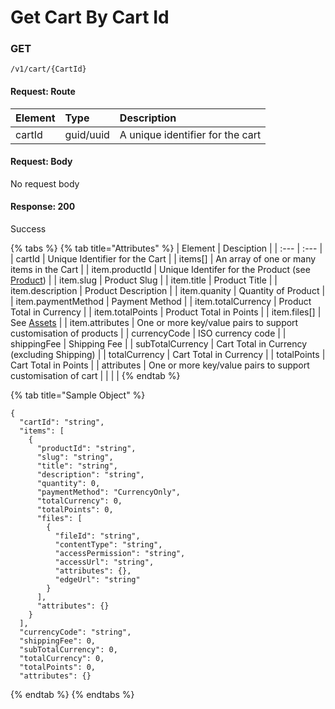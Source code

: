 # Get Cart By Cart Id

###  **GET**

```text
/v1/cart/{CartId}
```

#### Request: Route

| Element | Type | Description |
| :--- | :--- | :--- |
| cartId | guid/uuid | A unique identifier for the cart |

#### Request: Body

No request body

#### Response: 200

Success

{% tabs %}
{% tab title="Attributes" %}
| Element | Desciption |
| :--- | :--- |
| cartId | Unique Identifier for the Cart |
| items\[\] | An array of one or many items in the Cart |
| item.productId | Unique Identifer for the Product \(see [Product](../../catalog-1/product.md)\) |
| item.slug | Product Slug |
| item.title | Product Title |
| item.description | Product Description |
| item.quanity | Quantity of Product |
| item.paymentMethod | Payment Method |
| item.totalCurrency | Product Total in Currency |
| item.totalPoints | Product Total in Points |
| item.files\[\] | See [Assets](../../assets-1/assets.md) |
| item.attributes | One or more key/value pairs to support customisation of products |
| currencyCode | ISO currency code |
| shippingFee | Shipping Fee |
| subTotalCurrency | Cart Total in Currency \(excluding Shipping\) |
| totalCurrency | Cart Total in Currency |
| totalPoints | Cart Total in Points |
| attributes | One or more key/value pairs to support customisation of cart |
|  |  |
{% endtab %}

{% tab title="Sample Object" %}
```text
{
  "cartId": "string",
  "items": [
    {
      "productId": "string",
      "slug": "string",
      "title": "string",
      "description": "string",
      "quantity": 0,
      "paymentMethod": "CurrencyOnly",
      "totalCurrency": 0,
      "totalPoints": 0,
      "files": [
        {
          "fileId": "string",
          "contentType": "string",
          "accessPermission": "string",
          "accessUrl": "string",
          "attributes": {},
          "edgeUrl": "string"
        }
      ],
      "attributes": {}
    }
  ],
  "currencyCode": "string",
  "shippingFee": 0,
  "subTotalCurrency": 0,
  "totalCurrency": 0,
  "totalPoints": 0,
  "attributes": {}

```
{% endtab %}
{% endtabs %}



